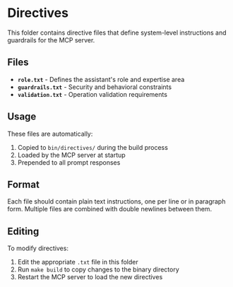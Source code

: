 # Directives

This folder contains directive files that define system-level instructions and guardrails for the MCP server.

## Files

- **`role.txt`** - Defines the assistant's role and expertise area
- **`guardrails.txt`** - Security and behavioral constraints  
- **`validation.txt`** - Operation validation requirements

## Usage

These files are automatically:

1. Copied to `bin/directives/` during the build process
2. Loaded by the MCP server at startup
3. Prepended to all prompt responses

## Format

Each file should contain plain text instructions, one per line or in paragraph form. Multiple files are combined with double newlines between them.

## Editing

To modify directives:

1. Edit the appropriate `.txt` file in this folder
2. Run `make build` to copy changes to the binary directory
3. Restart the MCP server to load the new directives
